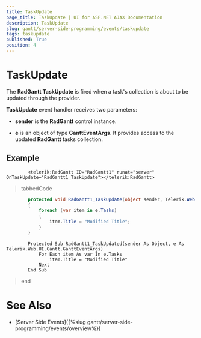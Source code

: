 ```yaml
---
title: TaskUpdate
page_title: TaskUpdate | UI for ASP.NET AJAX Documentation
description: TaskUpdate
slug: gantt/server-side-programming/events/taskupdate
tags: taskupdate
published: True
position: 4
---
```


# TaskUpdate



The __RadGantt TaskUpdate__ is fired when a task's collection is about to be updated through the provider.

__TaskUpdate__ event handler receives two parameters:

* __sender__ is the __RadGantt__ control instance.

* __e__ is an object of type __GanttEventArgs__. It provides access to the updated __RadGantt__ tasks collection.

## Example

````ASPNET
	    <telerik:RadGantt ID="RadGantt1" runat="server" OnTaskUpdate="RadGantt1_TaskUpdate"></telerik:RadGantt>
````



>tabbedCode

````C#
	    protected void RadGantt1_TaskUpdate(object sender, Telerik.Web.UI.Gantt.GanttEventArgs e)
	    {
	        foreach (var item in e.Tasks)
	        {
	            item.Title = "Modified Title";
	        }
	    }
````



````VB.NET
	    Protected Sub RadGantt1_TaskUpdated(sender As Object, e As Telerik.Web.UI.Gantt.GanttEventArgs)
	        For Each item As var In e.Tasks
	            item.Title = "Modified Title"
	        Next
	    End Sub
````


>end

# See Also

 * [Server Side Events]({%slug gantt/server-side-programming/events/overview%})
